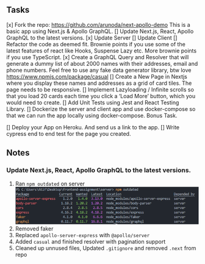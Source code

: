 ## Tasks

[x] Fork the repo: https://github.com/arunoda/next-apollo-demo This is a basic app using Next.js &amp; Apollo GraphQL.
[] Update Next.js, React, Apollo GraphQL to the latest versions.
  [x] Update Server
  [] Update Client
[] Refactor the code as deemed fit. Brownie points if you use some of the latest features of react like Hooks, Suspense Lazy etc. More brownie points if you use TypeScript. 
[x] Create a GraphQL Query and Resolver that will generate a dummy list of about 2000 names with their addresses, email and phone numbers. Feel free to use any fake data generator library, btw love https://www.npmjs.com/package/casual 
[] Create a New Page in Nextjs where you display these names and addresses as a grid of card tiles. The page needs to be responsive. 
[] Implement Lazyloading / Infinite scrolls so that you load 20 cards each time you click a ‘Load More’ button, which you would need to create. 
[] Add Unit Tests using Jest and React Testing Library. 
[] Dockerize the server and client app and use docker-compose so that we can run the app locally using docker-compose. Bonus Task. 

[] Deploy your App on Heroku. And send us a link to the app. 
[] Write cypress end to end test for the page you created.


## Notes

### Update Next.js, React, Apollo GraphQL to the latest versions.
1. Ran `npm outdated` on server
![npm outdated](./images/01_npm_outdated_server.png)
2. Removed faker
3. Replaced `apollo-server-express` with `@apollo/server`
4. Added `casual` and finished resolver with pagination support
5. Cleaned up unnused files, Updated `.gitignore` and removed `.next` from repo